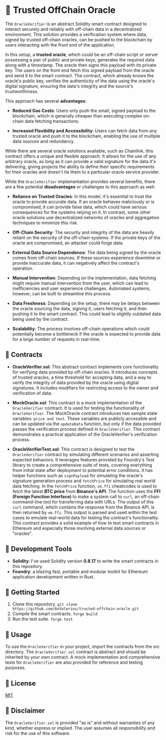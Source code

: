 # 🔮 Trusted OffChain Oracle

The `OracleVerifier` is an abstract Solidity smart contract designed to interact securely and reliably with off-chain data in a decentralized environment. This solution provides a verification system where data, signed by trusted off-chain oracles, can be pushed to the blockchain by users interacting with the front end of the application.

In this setup, a **trusted oracle**, which could be an off-chain script or server possessing a pair of public and private keys, generates the required data along with a timestamp. The oracle then signs this payload with its private key. The users on the front end fetch this signed payload from the oracle and send it to the smart contract. The contract, which already knows the oracle's public key, verifies the authenticity of the data using the oracle's digital signature, ensuring the data's integrity and the source's trustworthiness.

This approach has several **advantages**:

- **Reduced Gas Costs**: Users only push the small, signed payload to the blockchain, which is generally cheaper than executing complex on-chain data fetching transactions.

- **Increased Flexibility and Accessibility**: Users can fetch data from any trusted oracle and push it to the blockchain, enabling the use of multiple data sources and redundancy.

While there are several oracle solutions available, such as Chainlink, this contract offers a unique and flexible approach. It allows for the use of any arbitrary oracle, as long as it can provide a valid signature for the data it's delivering, giving projects the ability to define their specific requirements for their oracles and doesn't tie them to a particular oracle service provider.

While the `OracleVerifier` implementation provides several benefits, there are a few potential **disadvantages** or challenges to this approach as well:

- **Reliance on Trusted Oracles**: In this model, it's essential to trust the oracle to provide accurate data. If an oracle behaves maliciously or is compromised, it can provide false data, which could have serious consequences for the systems relying on it. In contrast, some other oracle solutions use decentralized networks of oracles and aggregation techniques to minimize this risk.

- **Off-Chain Security**: The security and integrity of the data are heavily reliant on the security of the off-chain systems. If the private keys of the oracle are compromised, an attacker could forge data.

- **External Data Source Dependence**: The data being signed by the oracle comes from off-chain sources. If these sources experience downtime or provide inaccurate data, it can negatively affect the contract's operation.

- **Manual Intervention**: Depending on the implementation, data fetching might require manual intervention from the user, which can lead to inefficiencies and user experience challenges. Automated systems, however, can be built to streamline this process.

- **Data Freshness**: Depending on the setup, there may be delays between the oracle sourcing the data, signing it, users fetching it, and then pushing it to the smart contract. This could lead to slightly outdated data being used by the contract.

- **Scalability**: The process involves off-chain operations which could potentially become a bottleneck if the oracle is expected to provide data for a large number of requests in real-time.

## 📄 Contracts

- **OracleVerifier.sol**: This abstract contract implements core functionality for verifying data provided by off-chain oracles. It introduces concepts of trusted oracles, a time threshold for accepting data, and a way to verify the integrity of data provided by the oracle using digital signatures. It includes modifiers for restricting access to the owner and verification of data.

- **MockOracle.sol**: This contract is a mock implementation of the `OracleVerifier` contract. It is used for testing the functionality of `OracleVerifier`. The MockOracle contract introduces two sample state variables: `price and text`. These variables are publicly accessible and can be updated via the `updateData` function, but only if the data provided passes the verification process defined in `OracleVerifier`. This contract demonstrates a practical application of the OracleVerifier's verification process.

- **OracleVerifierTest.sol**: This contract is designed to test the `OracleVerifier` contract by simulating different scenarios and asserting expected behaviors. It leverages features provided by Foundry's Test library to create a comprehensive suite of tests, covering everything from initial state after deployment to potential error conditions. It has helper functions such as `signPayload` for simulating the oracle's signature generation process and `fetchPrice` for simulating real world data fetching. In the `fetchPrice` function, `vm.ffi` cheatcodes is used to fetch the latest **BTC price** from **Binance's API**. The function uses the **FFI (Foreign Function Interface)** to make a system call to `curl`, an off-chain command-line tool for transferring data with URLs. The output of this `curl` command, which contains the response from the Binance API, is then returned by `vm.ffi`. This output is parsed and used within the test cases to emulate real-world data for testing the contract's functionality. This contract provides a solid example of how to test smart contracts in Ethereum and especially those involving external data sources or "oracles".

## :wrench: Development Tools

- **Solidity**: I've used Solidity version **0.8.17** to write the smart contracts in this repository.
- **Foundry**: a blazing fast, portable and modular toolkit for Ethereum application development written in Rust.

## :rocket: Getting Started

1. Clone this repository. `git clone https://github.com/0xValerius/trusted-offchain-oracle.git`
2. Compile the smart contracts. `forge build`
3. Run the test suite. `forge test`

## 🤖 Usage

To use the `OracleVerifier` in your project, import the contracts from the src directory. The `OracleVerifier.sol` contract is abstract and should be inherited by your own contract. A mock implementation and comprehensive tests for `OracleVerifier` are also provided for reference and testing purposes.

## :scroll: License

[MIT](https://choosealicense.com/licenses/mit/)

## 🚨 Disclaimer

The `OracleVerifier.sol` is provided "as is" and without warranties of any kind, whether express or implied. The user assumes all responsibility and risk for the use of this software.
